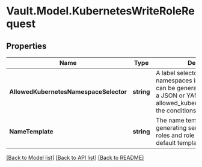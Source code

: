 # Vault.Model.KubernetesWriteRoleRequest

## Properties

Name | Type | Description | Notes
------------ | ------------- | ------------- | -------------
**AllowedKubernetesNamespaceSelector** | **string** | A label selector for Kubernetes namespaces in which credentials can be generated. Accepts either a JSON or YAML object. If set with allowed_kubernetes_namespaces, the conditions are conjuncted. | [optional] **AllowedKubernetesNamespaces** | **List&lt;string&gt;** | A list of the Kubernetes namespaces in which credentials can be generated. If set to \&quot;*\&quot; all namespaces are allowed. | [optional] **ExtraAnnotations** | **Object** | Additional annotations to apply to all generated Kubernetes objects. | [optional] **ExtraLabels** | **Object** | Additional labels to apply to all generated Kubernetes objects. | [optional] **GeneratedRoleRules** | **string** | The Role or ClusterRole rules to use when generating a role. Accepts either a JSON or YAML object. If set, the entire chain of Kubernetes objects will be generated. | [optional] **KubernetesRoleName** | **string** | The pre-existing Role or ClusterRole to bind a generated service account to. If set, Kubernetes token, service account, and role binding objects will be created. | [optional] **KubernetesRoleType** | **string** | Specifies whether the Kubernetes role is a Role or ClusterRole. | [optional] [default to "Role"]
**NameTemplate** | **string** | The name template to use when generating service accounts, roles and role bindings. If unset, a default template is used. | [optional] **ServiceAccountName** | **string** | The pre-existing service account to generate tokens for. Mutually exclusive with all role parameters. If set, only a Kubernetes service account token will be created. | [optional] **TokenDefaultTtl** | **int** | The default ttl for generated Kubernetes service account tokens. If not set or set to 0, will use system default. | [optional] **TokenMaxTtl** | **int** | The maximum ttl for generated Kubernetes service account tokens. If not set or set to 0, will use system default. | [optional] 

[[Back to Model list]](../README.md#documentation-for-models) [[Back to API list]](../README.md#documentation-for-api-endpoints) [[Back to README]](../README.md)

